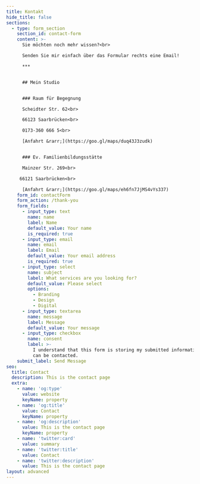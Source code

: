```yaml
---
title: Kontakt
hide_title: false
sections:
  - type: form_section
    section_id: contact-form
    content: >-
      Sie möchten noch mehr wissen?<br>

      Senden Sie mir einfach über das Formular rechts eine Email!

      ***


      ## Mein Studio


      ### Raum für Begegnung

      Scheidter Str. 62<br>

      66123 Saarbrücken<br>

      0173-360 666 5<br>

      [Anfahrt &rarr;](https://goo.gl/maps/duq43J3zudk)


      ### Ev. Familienbildungsstätte

      Mainzer Str. 269<br>

     66121 Saarbrücken<br>

      [Anfahrt &rarr;](https://goo.gl/maps/eh6fn7JjMS4vYs337)
    form_id: contactForm
    form_action: /thank-you
    form_fields:
      - input_type: text
        name: name
        label: Name
        default_value: Your name
        is_required: true
      - input_type: email
        name: email
        label: Email
        default_value: Your email address
        is_required: true
      - input_type: select
        name: subject
        label: What services are you looking for?
        default_value: Please select
        options:
          - Branding
          - Design
          - Digital
      - input_type: textarea
        name: message
        label: Message
        default_value: Your message
      - input_type: checkbox
        name: consent
        label: >-
          I understand that this form is storing my submitted information so I
          can be contacted.
    submit_label: Send Message
seo:
  title: Contact
  description: This is the contact page
  extra:
    - name: 'og:type'
      value: website
      keyName: property
    - name: 'og:title'
      value: Contact
      keyName: property
    - name: 'og:description'
      value: This is the contact page
      keyName: property
    - name: 'twitter:card'
      value: summary
    - name: 'twitter:title'
      value: Contact
    - name: 'twitter:description'
      value: This is the contact page
layout: advanced
---
```


